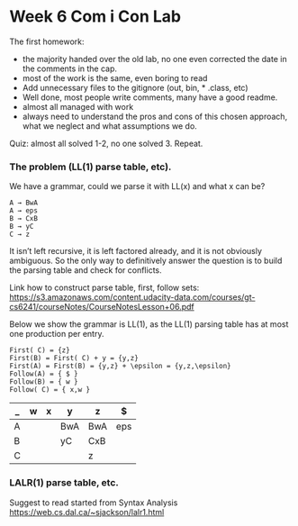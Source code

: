# Week 6 Com i Con Lab

The first homework:
- the majority handed over the old lab, no one even corrected the date in the comments in the cap.
- most of the work is the same, even boring to read
- Add unnecessary files to the gitignore (out, bin, * .class, etc)
- Well done, most people write comments, many have a good readme.
- almost all managed with work
- always need to understand the pros and cons of this chosen approach, what we neglect and what assumptions we do.

Quiz:
almost all solved 1-2, no one solved 3. Repeat.


### The problem (LL(1) parse table, etc). 
We have a grammar, could we parse it with LL(x) and what x can be?
```
A → BwA
A → eps
B → CxB
B → yC
C → z
```
It isn’t left recursive, it is left factored already, and it is not obviously ambiguous. So the only way to definitively answer the question is to build the parsing table and check for conflicts. 

Link how to construct parse table, first, follow sets:
https://s3.amazonaws.com/content.udacity-data.com/courses/gt-cs6241/courseNotes/CourseNotesLesson+06.pdf

Below we show the grammar is LL(1), as the LL(1) parsing table
has at most one production per entry.
```
First( C) = {z}
First(B) = First( C) + y = {y,z}
First(A) = First(B) = {y,z} + \epsilon = {y,z,\epsilon}
Follow(A) = { $ }
Follow(B) = { w }
Follow( C) = { x,w }
```

| _ | w | x | y | z   | $  |
| - | - | - | - | -   | -  |
| A |   |   |BwA| BwA | eps|
| B |   |   |yC | CxB |    |
| C |   |   |   | z   |    |

### LALR(1) parse table, etc.

Suggest to read started from Syntax Analysis
https://web.cs.dal.ca/~sjackson/lalr1.html

